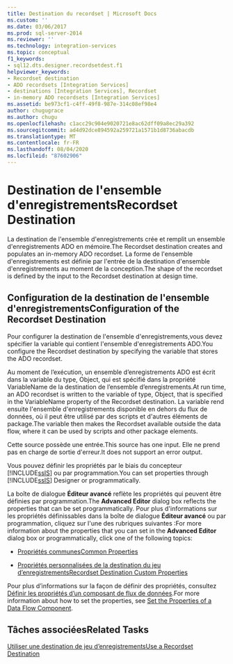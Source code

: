 ```yaml
---
title: Destination du recordset | Microsoft Docs
ms.custom: ''
ms.date: 03/06/2017
ms.prod: sql-server-2014
ms.reviewer: ''
ms.technology: integration-services
ms.topic: conceptual
f1_keywords:
- sql12.dts.designer.recordsetdest.f1
helpviewer_keywords:
- Recordset destination
- ADO recordsets [Integration Services]
- destinations [Integration Services], Recordset
- in-memory ADO recordsets [Integration Services]
ms.assetid: be973cf1-c4ff-49f8-987e-314c08ef98e4
author: chugugrace
ms.author: chugu
ms.openlocfilehash: c1acc29c904e9020721e8ac62dff09a8ec29a392
ms.sourcegitcommit: ad4d92dce894592a259721a1571b1d8736abacdb
ms.translationtype: MT
ms.contentlocale: fr-FR
ms.lasthandoff: 08/04/2020
ms.locfileid: "87602906"
---
```

# <a name="recordset-destination"></a><span data-ttu-id="a9086-102">Destination de l'ensemble d'enregistrements</span><span class="sxs-lookup"><span data-stu-id="a9086-102">Recordset Destination</span></span>
  <span data-ttu-id="a9086-103">La destination de l'ensemble d'enregistrements crée et remplit un ensemble d'enregistrements ADO en mémoire.</span><span class="sxs-lookup"><span data-stu-id="a9086-103">The Recordset destination creates and populates an in-memory ADO recordset.</span></span> <span data-ttu-id="a9086-104">La forme de l'ensemble d'enregistrements est définie par l'entrée de la destination d'ensemble d'enregistrements au moment de la conception.</span><span class="sxs-lookup"><span data-stu-id="a9086-104">The shape of the recordset is defined by the input to the Recordset destination at design time.</span></span>  
  
## <a name="configuration-of-the-recordset-destination"></a><span data-ttu-id="a9086-105">Configuration de la destination de l'ensemble d'enregistrements</span><span class="sxs-lookup"><span data-stu-id="a9086-105">Configuration of the Recordset Destination</span></span>  
 <span data-ttu-id="a9086-106">Pour configurer la destination de l'ensemble d'enregistrements,vous devez spécifier la variable qui contient l'ensemble d'enregistrements ADO.</span><span class="sxs-lookup"><span data-stu-id="a9086-106">You configure the Recordset destination by specifying the variable that stores the ADO recordset.</span></span>  
  
 <span data-ttu-id="a9086-107">Au moment de l’exécution, un ensemble d’enregistrements ADO est écrit dans la variable du type, Object, qui est spécifié dans la propriété VariableName de la destination de l’ensemble d’enregistrements.</span><span class="sxs-lookup"><span data-stu-id="a9086-107">At run time, an ADO recordset is written to the variable of type, Object, that is specified in the VariableName property of the Recordset destination.</span></span> <span data-ttu-id="a9086-108">La variable rend ensuite l'ensemble d'enregistrements disponible en dehors du flux de données, où il peut être utilisé par des scripts et d'autres éléments de package.</span><span class="sxs-lookup"><span data-stu-id="a9086-108">The variable then makes the Recordset available outside the data flow, where it can be used by scripts and other package elements.</span></span>  
  
 <span data-ttu-id="a9086-109">Cette source possède une entrée.</span><span class="sxs-lookup"><span data-stu-id="a9086-109">This source has one input.</span></span> <span data-ttu-id="a9086-110">Elle ne prend pas en charge de sortie d'erreur.</span><span class="sxs-lookup"><span data-stu-id="a9086-110">It does not support an error output.</span></span>  
  
 <span data-ttu-id="a9086-111">Vous pouvez définir les propriétés par le biais du concepteur [!INCLUDE[ssIS](../../includes/ssis-md.md)] ou par programmation.</span><span class="sxs-lookup"><span data-stu-id="a9086-111">You can set properties through [!INCLUDE[ssIS](../../includes/ssis-md.md)] Designer or programmatically.</span></span>  
  
 <span data-ttu-id="a9086-112">La boîte de dialogue **Éditeur avancé** reflète les propriétés qui peuvent être définies par programmation.</span><span class="sxs-lookup"><span data-stu-id="a9086-112">The **Advanced Editor** dialog box reflects the properties that can be set programmatically.</span></span> <span data-ttu-id="a9086-113">Pour plus d'informations sur les propriétés définissables dans la boîte de dialogue **Éditeur avancé** ou par programmation, cliquez sur l'une des rubriques suivantes :</span><span class="sxs-lookup"><span data-stu-id="a9086-113">For more information about the properties that you can set in the **Advanced Editor** dialog box or programmatically, click one of the following topics:</span></span>  
  
-   [<span data-ttu-id="a9086-114">Propriétés communes</span><span class="sxs-lookup"><span data-stu-id="a9086-114">Common Properties</span></span>](../common-properties.md)  
  
-   [<span data-ttu-id="a9086-115">Propriétés personnalisées de la destination du jeu d’enregistrements</span><span class="sxs-lookup"><span data-stu-id="a9086-115">Recordset Destination Custom Properties</span></span>](recordset-destination-custom-properties.md)  
  
 <span data-ttu-id="a9086-116">Pour plus d’informations sur la façon de définir des propriétés, consultez [Définir les propriétés d’un composant de flux de données](set-the-properties-of-a-data-flow-component.md).</span><span class="sxs-lookup"><span data-stu-id="a9086-116">For more information about how to set the properties, see [Set the Properties of a Data Flow Component](set-the-properties-of-a-data-flow-component.md).</span></span>  
  
## <a name="related-tasks"></a><span data-ttu-id="a9086-117">Tâches associées</span><span class="sxs-lookup"><span data-stu-id="a9086-117">Related Tasks</span></span>  
 [<span data-ttu-id="a9086-118">Utiliser une destination de jeu d’enregistrements</span><span class="sxs-lookup"><span data-stu-id="a9086-118">Use a Recordset Destination</span></span>](recordset-destination.md)  
  
  
